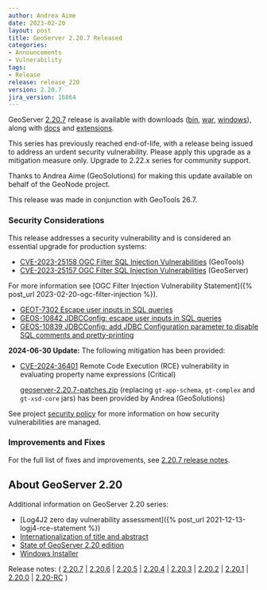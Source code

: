 ```yaml
---
author: Andrea Aime
date: 2023-02-20
layout: post
title: GeoServer 2.20.7 Released
categories:
- Announcements
- Vulnerability
tags:
- Release
release: release_220
version: 2.20.7
jira_version: 16864
---
```


GeoServer [2.20.7](/release/2.20.7/) release is available with downloads ([bin](https://sourceforge.net/projects/geoserver/files/GeoServer/2.20.7/geoserver-2.20.7-bin.zip/download), [war](https://sourceforge.net/projects/geoserver/files/GeoServer/2.20.7/geoserver-2.20.7-war.zip/download), [windows](https://sourceforge.net/projects/geoserver/files/GeoServer/2.20.7/GeoServer-2.20.7-winsetup.exe/download)), along with [docs](https://sourceforge.net/projects/geoserver/files/GeoServer/2.20.7/geoserver-2.20.7-htmldoc.zip/download) and [extensions](https://sourceforge.net/projects/geoserver/files/GeoServer/2.20.7/extensions/).

This series has previously reached end-of-life, with a release being issued to address an urdent security vulnerability. Please apply this upgrade as a mitigation measure only. Upgrade to 2.22.x series for community support.

Thanks to Andrea Aime (GeoSolutions) for making this update available on behalf of the GeoNode project.

This release was made in conjunction with GeoTools 26.7.

### Security Considerations

This release addresses a security vulnerability and is considered an essential upgrade for production systems:

* [CVE-2023-25158 OGC Filter SQL Injection Vulnerabilities](https://github.com/geotools/geotools/security/advisories/GHSA-99c3-qc2q-p94m) (GeoTools)
* [CVE-2023-25157 OGC Filter SQL Injection Vulnerabilities](https://github.com/geoserver/geoserver/security/advisories/GHSA-7g5f-wrx8-5ccf) (GeoServer)

For more information see [OGC Filter Injection Vulnerability Statement]({% post_url 2023-02-20-ogc-filter-injection %}). 

* [GEOT-7302 Escape user inputs in SQL queries](https://osgeo-org.atlassian.net/browse/GEOT-7302)
* [GEOS-10842 JDBCConfig: escape user inputs in SQL queries](https://osgeo-org.atlassian.net/browse/GEOS-10842)
* [GEOS-10839 JDBCConfig: add JDBC Configuration parameter to disable SQL comments and pretty-printing](https://osgeo-org.atlassian.net/browse/GEOS-10839)

**2024-06-30 Update:** The following mitigation has been provided:

* [CVE-2024-36401](https://github.com/geoserver/geoserver/security/advisories/GHSA-6jj6-gm7p-fcvv) Remote Code Execution (RCE) vulnerability in evaluating property name expressions (Critical)

  [geoserver-2.20.7-patches.zip](https://sourceforge.net/projects/geoserver/files/GeoServer/2.20.7/geoserver-2.20.7-patches.zip/download) (replacing `gt-app-schema`, `gt-complex` and `gt-xsd-core` jars) has been provided by Andrea (GeoSolutions)

See project [security policy](https://github.com/geoserver/geoserver/blob/main/SECURITY.md) for more information on how security vulnerabilities are managed.


### Improvements and Fixes

For the full list of fixes and improvements, see [2.20.7 release notes](https://github.com/geoserver/geoserver/releases/tag/2.20.7).

## About GeoServer 2.20

Additional information on GeoServer 2.20 series:

* [Log4J2 zero day vulnerability assessment]({% post_url 2021-12-13-logj4-rce-statement %})
* [Internationalization of title and abstract](https://docs.geoserver.org/latest/en/user/services/internationalization/index.html)
* [State of GeoServer 2.20 edition](https://docs.google.com/presentation/d/19Cmld0_VFePh1g4qUSfqNWWB0t-teClFpT3eUqpYGos/edit?usp=sharing)
* [Windows Installer](https://docs.geoserver.org/stable/en/user/installation/win_installer.html) 

Release notes:
( [2.20.7](https://github.com/geoserver/geoserver/releases/tag/2.20.7)
\| [2.20.6](https://github.com/geoserver/geoserver/releases/tag/2.20.6)
\| [2.20.5](https://github.com/geoserver/geoserver/releases/tag/2.20.5)
\| [2.20.4](https://github.com/geoserver/geoserver/releases/tag/2.20.4)
 \| [2.20.3](https://github.com/geoserver/geoserver/releases/tag/2.20.3)
\| [2.20.2](https://github.com/geoserver/geoserver/releases/tag/2.20.2)
 \| [2.20.1](https://github.com/geoserver/geoserver/releases/tag/2.20.1)
\| [2.20.0](https://github.com/geoserver/geoserver/releases/tag/2.20.0)
 \| [2.20-RC](https://github.com/geoserver/geoserver/releases/tag/2.20-RC) )
